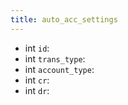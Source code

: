 ```yaml
---
title: auto_acc_settings  
---
```


- int `id`:
- int `trans_type`:
- int `account_type`:
- int `cr`:
- int `dr`:
